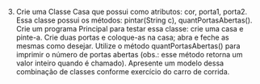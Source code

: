 3. Crie uma Classe Casa que possui como atributos: cor, porta1, porta2. Essa classe possui os
métodos: pintar(String c), quantPortasAbertas(). Crie um programa Principal para testar essa
classe: crie uma casa e pinte-a. Crie duas portas e coloque-as na casa; abra e feche as
mesmas como desejar. Utilize o método quantPortasAbertas() para imprimir o número de portas
abertas (obs.: esse método retorna um valor inteiro quando é chamado). Apresente um modelo
dessa combinação de classes conforme exercício do carro de corrida.
